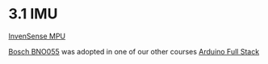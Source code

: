 # 3.1 IMU


[InvenSense MPU](https://www.invensense.com/products/motion-tracking/6-axis/mpu-6050/)

[Bosch BNO055](https://www.bosch-sensortec.com/bst/products/all_products/bno055) was adopted in one of our other courses [Arduino Full Stack](https://longer-vision-robot.gitbook.io/arduino-full-stack/chapter-11.-more-discussions-on-sensors/11.2-imu-bno055)

